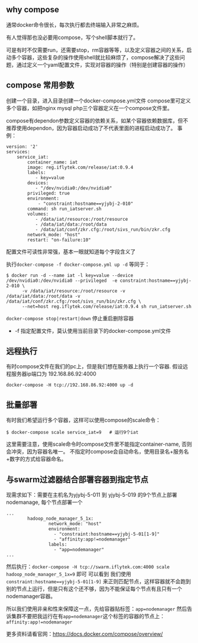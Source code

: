 ## why compose
通常docker命令很长，每次执行都去终端输入非常之麻烦。

有人觉得那也没必要用compose，写个shell脚本就行了。

可是有时不仅需要run，还需要stop，rm容器等等，以及定义容器之间的关系，启动多个容器，这些复杂的操作使用shell就比较麻烦了，compose解决了这些问题，通过定义一个yaml配置文件，实现对容器的操作（特别是创建容器的操作）

## compose 常用参数
创建一个目录，进入目录创建一个docker-compose.yml文件
compose里可定义多个容器，如把nginx mysql php三个容器定义在一个compose文件里。

compose有dependon参数定义容器的依赖关系，如某个容器依赖数据库，但不推荐使用dependon，因为容器启动成功了不代表里面的进程启动成功了。
事例：
```
version: '2'
services:
    service_iat:
        container_name: iat
        image: reg.iflytek.com/release/iat:0.9.4
        labels:
           - key=value
        devices:
           - "/dev/nvidia0:/dev/nvidia0"
        privileged: true
        environment:
            - "constraint:hostname==yjybj-2-010"
        command: sh run_iatserver.sh
        volumes:
           - /data/iat/resource:/root/resource
           - /data/iat/data:/root/data
           - /data/iat/conf/zkr.cfg:/root/sivs_run/bin/zkr.cfg
        network_mode: "host"
        restart: "on-failure:10"
```
配置文件可读性非常强，基本一眼就知道每个字段含义了

执行`docker-compose -f docker-compose.yml up -d` 等同于：
```
$ docker run -d --name iat -l key=value --device /dev/nvidia0:/dev/nvidia0 --privileged  -e constraint:hostname==yjybj-2-010 \
      -v /data/iat/resource:/root/resource -v /data/iat/data:/root/data -v /data/iat/conf/zkr.cfg:/root/sivs_run/bin/zkr.cfg \
      --net=host reg.iflytek.com/release/iat:0.9.4 sh run_iatserver.sh
```

`docker-compose stop|restart|down` 停止重启删除容器
* -f 指定配置文件，莫认使用当前目录下的docker-compose.yml文件

## 远程执行
有时compose文件在我们的pc上，但是我们想在服务器上执行一个容器. 假设远程服务器ip端口为 192.168.86.92:4000
```
docker-compose -H tcp://192.168.86.92:4000 up -d
```

## 批量部署
有时我们希望运行多个容器，这样可以使用compose的scale命令：
```
$ docker-compose scale service_iat=9   # 运行9个iat
```
这里需要注意，使用scale命令时compose文件里不能指定container-name, 否则会冲突，因为容器名唯一。  不指定时compose会自动命名，使用目录名+服务名+数字的方式给容器命名。

## 与swarm过滤器结合部署容器到指定节点
现需求如下：需要在主机名为yjybj-5-011 到 yjybj-5-019 的9个节点上部署nodemanage, 每个节点部署一个
```
...
        hadoop_node_manager_5_1x:
                network_mode: "host"
                environment:
                  - "constraint:hostname==yjybj-5-01[1-9]"
                  - "affinity:app!=nodemanager"
                labels:
                  - "app=nodemanager"
...
```
然后执行：`docker-compose -H tcp://swarm.iflytek.com:4000 scale hadoop_node_manager_5_1x=9` 即可
可以看到  我们使用`constraint:hostname==yjybj-5-01[1-9]` 来正则匹配节点，这样容器就不会跑到别的节点上运行，但是只有这个还不够，因为不能保证每个节点有且只有一个nodemanager容器。

所以我们使用非亲和性来保障这一点，先给容器贴标签：`app=nodemanager` 然后告诉集群不要把我运行在有`app=nodemanager`这个标签的容器的节点上：`affinity:app!=nodemanager`


更多资料请看官网：https://docs.docker.com/compose/overview/
